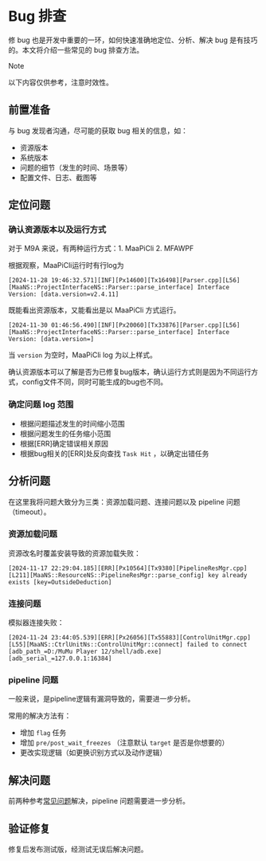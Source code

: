 # Bug 排查

修 bug 也是开发中重要的一环，如何快速准确地定位、分析、解决 bug 是有技巧的。本文将介绍一些常见的 bug 排查方法。

> [!NOTE]
>
> 以下内容仅供参考，注意时效性。

## 前置准备

与 bug 发现者沟通，尽可能的获取 bug 相关的信息，如：

- 资源版本
- 系统版本
- 问题的细节（发生的时间、场景等）
- 配置文件、日志、截图等

## 定位问题

### 确认资源版本以及运行方式

对于 M9A 来说，有两种运行方式：1. MaaPiCli 2. MFAWPF

根据观察，MaaPiCli运行时有行log为

```plaintext
[2024-11-28 19:46:32.571][INF][Px14600][Tx16498][Parser.cpp][L56][MaaNS::ProjectInterfaceNS::Parser::parse_interface] Interface Version: [data.version=v2.4.11]
```

既能看出资源版本，又能看出是以 MaaPiCli 方式运行。

```plaintext
[2024-11-30 01:46:56.490][INF][Px20060][Tx33876][Parser.cpp][L56][MaaNS::ProjectInterfaceNS::Parser::parse_interface] Interface Version: [data.version=] 
```

当 `version` 为空时，MaaPiCli log 为以上样式。

确认资源版本可以了解是否为已修复bug版本，确认运行方式则是因为不同运行方式，config文件不同，同时可能生成的bug也不同。

### 确定问题 log 范围

- 根据问题描述发生的时间缩小范围
- 根据问题发生的任务缩小范围
- 根据[ERR]确定错误相关原因
- 根据bug相关的[ERR]处反向查找 `Task Hit` ，以确定出错任务

## 分析问题

在这里我将问题大致分为三类：资源加载问题、连接问题以及 pipeline 问题（timeout）。

### 资源加载问题

资源改名时覆盖安装导致的资源加载失败：

```log
[2024-11-17 22:29:04.185][ERR][Px10564][Tx9380][PipelineResMgr.cpp][L211][MaaNS::ResourceNS::PipelineResMgr::parse_config] key already exists [key=OutsideDeduction] 
```

### 连接问题

模拟器连接失败：

```log
[2024-11-24 23:44:05.539][ERR][Px26056][Tx55883][ControlUnitMgr.cpp][L55][MaaNS::CtrlUnitNs::ControlUnitMgr::connect] failed to connect [adb_path_=D:/MuMu Player 12/shell/adb.exe] [adb_serial_=127.0.0.1:16384]
```

### pipeline 问题

一般来说，是pipeline逻辑有漏洞导致的，需要进一步分析。

常用的解决方法有：

- 增加 `flag` 任务
- 增加 `pre/post_wait_freezes` （注意默认 `target` 是否是你想要的）
- 更改实现逻辑（如更换识别方式以及动作逻辑）

## 解决问题

前两种参考[常见问题](../manual/常见问题.md)解决，pipeline 问题需要进一步分析。

## 验证修复

修复后发布测试版，经测试无误后解决问题。
